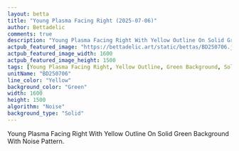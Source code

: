 ```yaml
---
layout: betta
title: "Young Plasma Facing Right (2025-07-06)"
author: Bettadelic
comments: true
description: "Young Plasma Facing Right With Yellow Outline On Solid Green Background With Noise Pattern."
actpub_featured_image: "https://bettadelic.art/static/bettas/BD250706.jpg"
actpub_featured_image_width: 1600
actpub_featured_image_height: 1500
tags: [Young Plasma Facing Right, Yellow Outline, Green Background, Solid Background Pattern, Noise Pattern, July 2025]
unitName: "BD250706"
line_color: "Yellow"
background_color: "Green"
width: 1600
height: 1500
algorithm: "Noise"
background_type: "Solid"
---
```


Young Plasma Facing Right With Yellow Outline On Solid Green Background With Noise Pattern.
